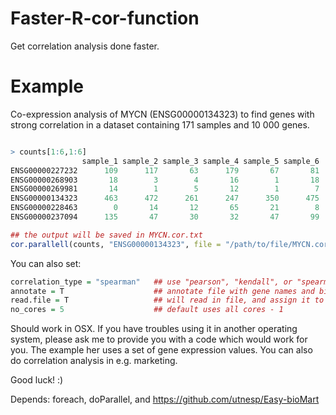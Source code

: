# Faster-R-cor-function
Get correlation analysis done faster.

# Example
Co-expression analysis of MYCN (ENSG00000134323) to find genes with strong correlation in a dataset containing 171 samples and 10 000 genes.

```R

> counts[1:6,1:6]
                sample_1 sample_2 sample_3 sample_4 sample_5 sample_6
ENSG00000227232      109      117       63      179       67       81
ENSG00000268903       18        3        4       16        1       18
ENSG00000269981       14        1        5       12        1        7
ENSG00000134323      463      472      261      247      350      475
ENSG00000228463        0       14       12       65       21        8
ENSG00000237094      135       47       30       32       47       99

## the output will be saved in MYCN.cor.txt
cor.parallell(counts, "ENSG00000134323", file = "/path/to/file/MYCN.cor.txt")

```

You can also set:
```R
correlation_type = "spearman"   ## use "pearson", "kendall", or "spearman" (default "pearson")
annotate = T                    ## annotate file with gene names and biotype
read.file = T                   ## will read in file, and assign it to global environment
no_cores = 5                    ## default uses all cores - 1
```

Should work in OSX. If you have troubles using it in another operating system, please ask me to provide you with a code which would work for you. The example her uses a set of gene expression values. You can also do correlation analysis in e.g. marketing.

Good luck! :)

Depends: foreach, doParallel, and
https://github.com/utnesp/Easy-bioMart
